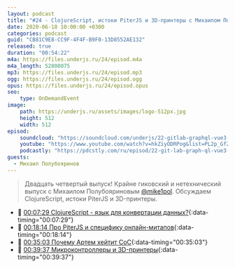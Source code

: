 ```yaml
---
layout: podcast
title: "#24 - ClojureScript, истоки PiterJS и 3D-принтеры с Михаилом Полубояриновым [Ламповый]"
date: 2020-06-18 10:00:00 +0300
categories: podcast
guid: "CB81C9E8-CC9F-4F4F-B9F0-13D8552AE132"
released: true
duration: "00:54:22"
m4a: https://files.underjs.ru/24/episod.m4a
m4a_length: 52808075
mp3: https://files.underjs.ru/24/episod.mp3
ogg: https://files.underjs.ru/24/episod.ogg
opus: https://files.underjs.ru/24/episod.opus
seo:
    type: OnDemandEvent
image:
    path: https://underjs.ru/assets/images/logo-512px.jpg
    height: 512
    width: 512
episod:
    soundcloud: "https://soundcloud.com/underjs/22-gitlab-graphql-vue3-c-nataliey-teplukhinoy-lampovyy"
    youtube: "https://www.youtube.com/watch?v=hkZiyODRPog&list=PL2p_GfZz-_1OWXrKUZRBc8LzMz5FJNXW7"
    podcastly: "https://pdcstly.com/ru/episod/22-git-lab-graph-ql-vue3-c-nataliej-tepluhinoj-lampovyj/4449379"
guests:
  - Михаил Полубояринов
---
```


> Двадцать четвертый выпуск! Крайне гиковский и нетехнический выпуск с Михаилом Полубояриновым [@mike1pol](https://twitter.com/mike1pol). Обсуждаем ClojureScript, истоки PiterJS и 3D-принтеры.

- 🤔 [00:07:29 ClojureScript - язык для конвертации данных?](#){:data-timing="00:07:29"}
- 🤔 [00:18:14 Про PiterJS и специфику онлайн-митапов](#){:data-timing="00:18:14"}
- 🤔 [00:35:03 Почему Артем хейтит CoC](#){:data-timing="00:35:03"}
- 🤔 [00:39:37 Микроконтроллеры и 3D-принтеры](#){:data-timing="00:39:37"}
